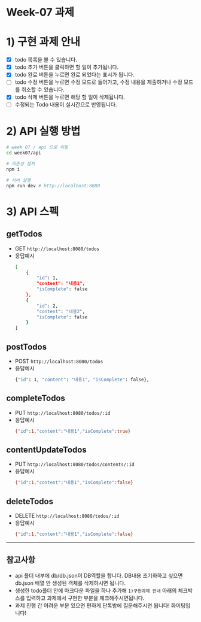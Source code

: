 # Week-07 과제

# 1) 구현 과제 안내

- [X] todo 목록을 볼 수 있습니다.
- [X] todo 추가 버튼을 클릭하면 할 일이 추가됩니다.
- [X] todo 완료 버튼을 누르면 완료 되었다는 표시가 됩니다.
- [ ] todo 수정 버튼을 누르면 수정 모드로 들어가고, 수정 내용을 제출하거나 수정 모드를 취소할 수 있습니다.
- [X] todo 삭제 버튼을 누르면 해당 할 일이 삭제됩니다.
- [ ] 수정되는 Todo 내용이 실시간으로 반영됩니다.

# 2) API 실행 방법

```bash
# week 07 / api 으로 이동
cd week07/api

# 의존성 설치
npm i

# 서버 실행
npm run dev # http://localhost:8080
```

# 3) API 스펙

## getTodos

- GET `http://localhost:8080/todos`
- 응답예시
  ```bash
  [
      {
          "id": 1,
          "content": "내용1",
          "isComplete": false
      },
      {
          "id": 2,
          "content": "내용2",
          "isComplete": false
      }
  ]
  ```

## postTodos

- POST `http://localhost:8080/todos`
- 응답예시
  ```bash
  {"id": 1, "content": "내용1", "isComplete": false},

  ```

## completeTodos

- PUT `http://localhost:8080/todos/:id`
- 응답예시
  ```bash
  {"id":1,"content":"내용1","isComplete":true}
  ```

## contentUpdateTodos

- PUT `http://localhost:8080/todos/contents/:id`
- 응답예시
  ```bash
  {"id":1,"content":"내용1","isComplete":false}
  ```

## deleteTodos

- DELETE `http://localhost:8080/todos/:id`
- 응답예시
  ```bash
  {"id":1,"content":"내용1","isComplete":false}
  ```

---

## 참고사항

- api 폴더 내부에 db/db.json이 DB역할을 합니다. DB내용 초기화하고 싶으면 db.json 배열 안 생성된 객체를 삭제하시면 됩니다.
- 생성한 todo폴더 안에 마크다운 파일을 하나 추가해 `1)구현과제 안내` 아래의 체크박스를 입력하고 과제에서 구현한 부분을 체크해주시면됩니다.
- 과제 진행 간 어려운 부분 있으면 편하게 단톡방에 질문해주시면 됩니다! 화이팅입니다!
